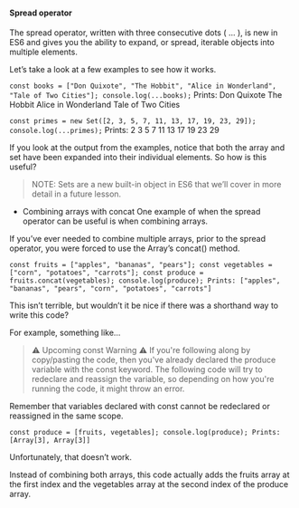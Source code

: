 #### Spread operator
The spread operator, written with three consecutive dots ( ... ), is new in ES6 and gives you the ability to expand, or spread, iterable objects into multiple elements.

Let’s take a look at a few examples to see how it works.

`const books = ["Don Quixote", "The Hobbit", "Alice in Wonderland", "Tale of Two Cities"];
console.log(...books);`
Prints: Don Quixote The Hobbit Alice in Wonderland Tale of Two Cities

`const primes = new Set([2, 3, 5, 7, 11, 13, 17, 19, 23, 29]);
console.log(...primes);`
Prints: 2 3 5 7 11 13 17 19 23 29

If you look at the output from the examples, notice that both the array and set have been expanded into their individual elements. So how is this useful?

> NOTE: Sets are a new built-in object in ES6 that we’ll cover in more detail in a future lesson.

- Combining arrays with concat
One example of when the spread operator can be useful is when combining arrays.

If you’ve ever needed to combine multiple arrays, prior to the spread operator, you were forced to use the Array’s concat() method.

`const fruits = ["apples", "bananas", "pears"];
const vegetables = ["corn", "potatoes", "carrots"];
const produce = fruits.concat(vegetables);
console.log(produce);
Prints: ["apples", "bananas", "pears", "corn", "potatoes", "carrots"]`

This isn’t terrible, but wouldn’t it be nice if there was a shorthand way to write this code?

For example, something like…

> ⚠️ Upcoming const Warning ⚠️
If you're following along by copy/pasting the code, then you've already declared the produce variable with the const keyword. The following code will try to redeclare and reassign the variable, so depending on how you're running the code, it might throw an error.

Remember that variables declared with const cannot be redeclared or reassigned in the same scope.

`const produce = [fruits, vegetables];
console.log(produce);
Prints: [Array[3], Array[3]]`

Unfortunately, that doesn’t work.

Instead of combining both arrays, this code actually adds the fruits array at the first index and the vegetables array at the second index of the produce array.
